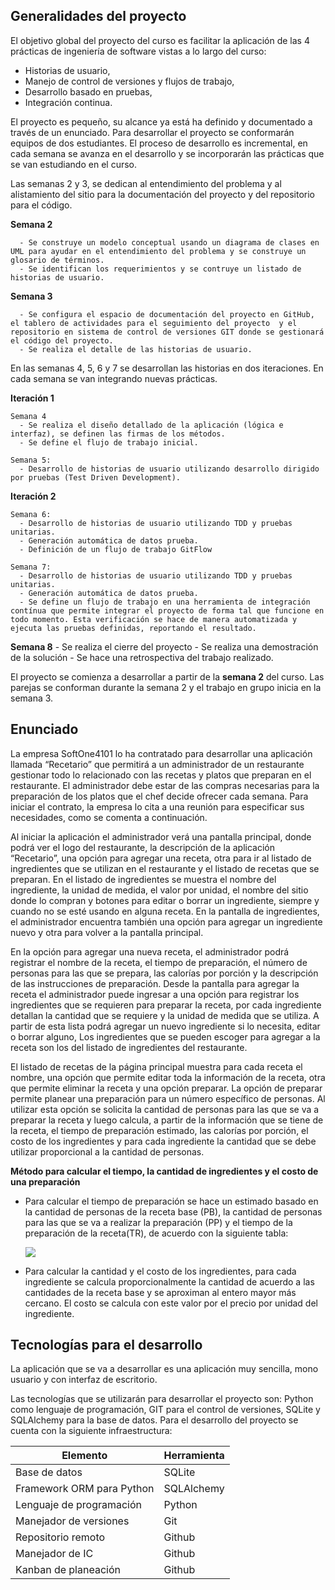 ## Generalidades del proyecto

El objetivo global del proyecto del curso es facilitar la aplicación de las 4 prácticas de ingeniería de software vistas a lo largo del curso: 
* Historias de usuario, 
* Manejo de control de versiones y flujos de trabajo, 
* Desarrollo basado en pruebas,
* Integración continua. 

El proyecto es pequeño, su alcance ya está ha definido y documentado a través de un enunciado. Para desarrollar el proyecto se conformarán equipos de dos estudiantes. El proceso de desarrollo es incremental, en cada semana se avanza en el desarrollo y se incorporarán las prácticas que se van estudiando en el curso.

Las semanas 2 y 3, se dedican al entendimiento del problema y al alistamiento del sitio para la documentación del proyecto y del repositorio para el código.

**Semana 2**

      - Se construye un modelo conceptual usando un diagrama de clases en UML para ayudar en el entendimiento del problema y se construye un glosario de términos.
      - Se identifican los requerimientos y se contruye un listado de historias de usuario.
  
**Semana 3**

      - Se configura el espacio de documentación del proyecto en GitHub, el tablero de actividades para el seguimiento del proyecto  y el repositorio en sistema de control de versiones GIT donde se gestionará el código del proyecto.
      - Se realiza el detalle de las historias de usuario.
  
En las semanas 4, 5, 6 y 7 se desarrollan las historias en dos iteraciones. En cada semana se van integrando nuevas prácticas.

**Iteración 1** 
  
    Semana 4
      - Se realiza el diseño detallado de la aplicación (lógica e interfaz), se definen las firmas de los métodos. 
      - Se define el flujo de trabajo inicial.
  
    Semana 5:
      - Desarrollo de historias de usuario utilizando desarrollo dirigido por pruebas (Test Driven Development).

**Iteración 2**

    Semana 6:
      - Desarrollo de historias de usuario utilizando TDD y pruebas unitarias.
      - Generación automática de datos prueba.
      - Definición de un flujo de trabajo GitFlow
  
    Semana 7:  
      - Desarrollo de historias de usuario utilizando TDD y pruebas unitarias.
      - Generación automática de datos prueba.
      - Se define un flujo de trabajo en una herramienta de integración contínua que permite integrar el proyecto de forma tal que funcione en todo momento. Esta verificación se hace de manera automatizada y ejecuta las pruebas definidas, reportando el resultado.


**Semana 8**
      - Se realiza el cierre del proyecto
      - Se realiza una demostración de la solución
      - Se hace una retrospectiva del trabajo realizado. 


El proyecto se comienza a desarrollar a partir de la **semana 2** del curso. Las parejas se conforman durante la semana 2 y el trabajo en grupo inicia en la semana 3.


## Enunciado

La empresa SoftOne4101 lo ha contratado para desarrollar una aplicación llamada “Recetario” que permitirá a un administrador de un restaurante gestionar todo lo relacionado con las recetas y platos que preparan en el restaurante. El administrador debe estar de las compras necesarias para la preparación de los platos que el chef decide ofrecer cada semana. Para iniciar el contrato, la empresa lo cita a una reunión para especificar sus necesidades, como se comenta a continuación.

Al iniciar la aplicación el administrador verá una pantalla principal, donde podrá ver el logo del restaurante, la descripción de la aplicación “Recetario”, una opción para agregar una receta, otra para ir al listado de ingredientes que se utilizan en el restaurante y el listado de recetas que se preparan.  En el listado de ingredientes se muestra el nombre del ingrediente, la unidad de medida, el valor por unidad, el nombre del sitio donde lo compran y botones para editar o borrar un ingrediente, siempre y cuando no se esté usando en alguna receta. En la pantalla de ingredientes, el administrador encuentra también una opción para agregar un ingrediente nuevo y otra para volver a la pantalla principal.

En la opción para agregar una nueva receta, el administrador podrá registrar el nombre de la receta, el tiempo de preparación, el número de personas para las que se prepara, las calorías por porción y la descripción de las instrucciones de preparación. Desde la pantalla para agregar la receta el administrador puede ingresar a una opción para registrar los ingredientes que se requieren para preparar la receta, por cada ingrediente detallan la cantidad que se requiere y la unidad de medida que se utiliza. A partir de esta lista podrá agregar un nuevo ingrediente si lo necesita, editar o borrar alguno, Los ingredientes que se pueden escoger para agregar a la receta son los del listado de ingredientes del restaurante. 

El listado de recetas de la página principal muestra para cada receta el nombre, una opción que permite editar toda la información de la receta, otra que permite eliminar la receta y una opción preparar. La opción de preparar permite planear una preparación para un número específico de personas. Al utilizar esta opción se solicita la cantidad de personas para las que se va a preparar la receta y luego calcula, a partir de la información que se tiene de la receta, el tiempo de preparación estimado, las calorías por porción, el costo de los ingredientes y para cada ingrediente la cantidad que se debe utilizar proporcional a la cantidad de personas. 

**Método para calcular el tiempo, la cantidad de ingredientes y el costo de una preparación**

- Para calcular el tiempo de preparación se hace un estimado basado en la cantidad de personas de la receta base (PB), la cantidad de personas para las que se va a realizar la preparación (PP) y el tiempo de la preparación de la receta(TR), de acuerdo con la siguiente tabla:

  ![](./../../assets/images/proyecto/recetario/tabla.png)
  
- Para calcular la cantidad y el costo de los ingredientes, para cada ingrediente se calcula proporcionalmente la cantidad de acuerdo a las cantidades de la receta base y se aproximan al entero mayor más cercano. El costo se calcula con este valor por el precio por unidad del ingrediente.
 

## Tecnologías para el desarrollo 

La aplicación que se va a desarrollar es una aplicación muy sencilla, mono usuario y con interfaz de escritorio. 

Las tecnologías que se utilizarán para desarrollar el proyecto son: Python como lenguaje de programación, GIT para el control de versiones, SQLite y SQLAlchemy para la base de datos. Para el desarrollo del proyecto se cuenta con la siguiente infraestructura:


| Elemento                  | Herramienta |
| ------------------------- | ----------- |
| Base de datos             | SQLite      |
| Framework ORM para Python | SQLAlchemy  |
| Lenguaje de programación  | Python      |
| Manejador de versiones    | Git         |
| Repositorio remoto        | Github      |
| Manejador de IC           | Github      |
| Kanban de planeación      | Github      |



